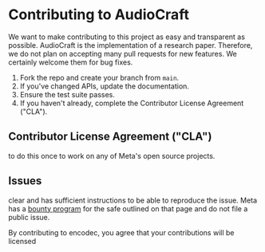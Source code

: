 # Contributing to AudioCraft

We want to make contributing to this project as easy and transparent as
possible.
AudioCraft is the implementation of a research paper.
Therefore, we do not plan on accepting many pull requests for new features.
We certainly welcome them for bug fixes.
1. Fork the repo and create your branch from `main`.
3. If you've changed APIs, update the documentation.
4. Ensure the test suite passes.
6. If you haven't already, complete the Contributor License Agreement ("CLA").

## Contributor License Agreement ("CLA")
to do this once to work on any of Meta's open source projects.


## Issues
clear and has sufficient instructions to be able to reproduce the issue.
Meta has a [bounty program](https://www.facebook.com/whitehat/) for the safe
outlined on that page and do not file a public issue.

By contributing to encodec, you agree that your contributions will be licensed